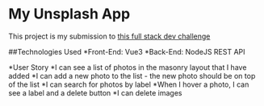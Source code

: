 # My Unsplash App

This project is my submission to [this full stack dev challenge](https://devchallenges.io/challenges/rYyhwJAxMfES5jNQ9YsP)

##Technologies Used
 *Front-End: Vue3
 *Back-End: NodeJS REST API

*User Story
  *I can see a list of photos in the masonry layout that I have added
  *I can add a new photo to the list - the new photo should be on top of the list
  *I can search for photos by label
  *When I hover a photo, I can see a label and a delete button
  *I can delete images